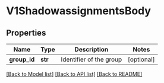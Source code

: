 # V1ShadowassignmentsBody

## Properties
Name | Type | Description | Notes
------------ | ------------- | ------------- | -------------
**group_id** | **str** | Identifier of the group | [optional] 

[[Back to Model list]](../README.md#documentation-for-models) [[Back to API list]](../README.md#documentation-for-api-endpoints) [[Back to README]](../README.md)

